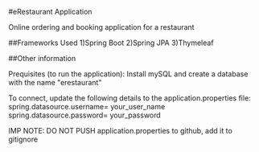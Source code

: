 #eRestaurant Application

Online ordering and booking application for a restaurant

##Frameworks Used
1)Spring Boot
2)Spring JPA
3)Thymeleaf

##Other information

Prequisites (to run the application):
Install mySQL and create a database with the name "erestaurant"

To connect, update the following details to the application.properties file:
spring.datasource.username= your_user_name
spring.datasource.password= your_password


IMP NOTE: DO NOT PUSH application.properties to github, add it to gitignore





